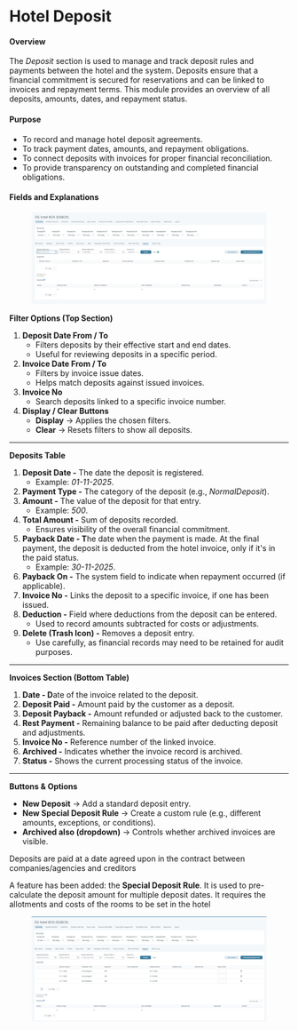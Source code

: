 # Hotel Deposit

#### **Overview**

The _Deposit_ section is used to manage and track deposit rules and payments between the hotel and the system. Deposits ensure that a financial commitment is secured for reservations and can be linked to invoices and repayment terms. This module provides an overview of all deposits, amounts, dates, and repayment status.

#### **Purpose**

* To record and manage hotel deposit agreements.
* To track payment dates, amounts, and repayment obligations.
* To connect deposits with invoices for proper financial reconciliation.
* To provide transparency on outstanding and completed financial obligations.

#### Fields and Explanations

<figure><img src="../../.gitbook/assets/image (3) (1) (1) (1) (1) (1).png" alt=""><figcaption></figcaption></figure>

**Filter Options (Top Section)**

1. **Deposit Date From / To**
   * Filters deposits by their effective start and end dates.
   * Useful for reviewing deposits in a specific period.
2. **Invoice Date From / To**
   * Filters by invoice issue dates.
   * Helps match deposits against issued invoices.
3. **Invoice No**
   * Search deposits linked to a specific invoice number.
4. **Display / Clear Buttons**
   * **Display** → Applies the chosen filters.
   * **Clear** → Resets filters to show all deposits.

***

**Deposits Table**

1. **Deposit Date -** The date the deposit is registered.
   * Example: _01-11-2025_.
2. **Payment Type -** The category of the deposit (e.g., _NormalDeposit_).
3. **Amount -** The value of the deposit for that entry.
   * Example: _500_.
4. **Total Amount -** Sum of deposits recorded.
   * Ensures visibility of the overall financial commitment.
5. **Payback Date - T**he date when the payment is made. At the final payment, the deposit is deducted from the hotel invoice, only if it's in the paid status.
   * Example: _30-11-2025_.
6. **Payback On -** The system field to indicate when repayment occurred (if applicable).
7. **Invoice No -** Links the deposit to a specific invoice, if one has been issued.
8. **Deduction -** Field where deductions from the deposit can be entered.
   * Used to record amounts subtracted for costs or adjustments.
9. **Delete (Trash Icon) -** Removes a deposit entry.
   * Use carefully, as financial records may need to be retained for audit purposes.

***

**Invoices Section (Bottom Table)**

1. **Date - D**ate of the invoice related to the deposit.
2. **Deposit Paid -** Amount paid by the customer as a deposit.
3. **Deposit Payback -** Amount refunded or adjusted back to the customer.
4. **Rest Payment -** Remaining balance to be paid after deducting deposit and adjustments.
5. **Invoice No -** Reference number of the linked invoice.
6. **Archived -** Indicates whether the invoice record is archived.
7. **Status -** Shows the current processing status of the invoice.

***

**Buttons & Options**

* **New Deposit** → Add a standard deposit entry.
* **New Special Deposit Rule** → Create a custom rule (e.g., different amounts, exceptions, or conditions).
* **Archived also (dropdown)** → Controls whether archived invoices are visible.

Deposits are paid at a date agreed upon in the contract between companies/agencies and creditors

A feature has been added: the **Special Deposit Rule**. It is used to pre-calculate the deposit amount for multiple deposit dates. It requires the allotments and costs of the rooms to be set in the hotel

<figure><img src="../../.gitbook/assets/image (4) (1) (1) (1).png" alt=""><figcaption></figcaption></figure>
